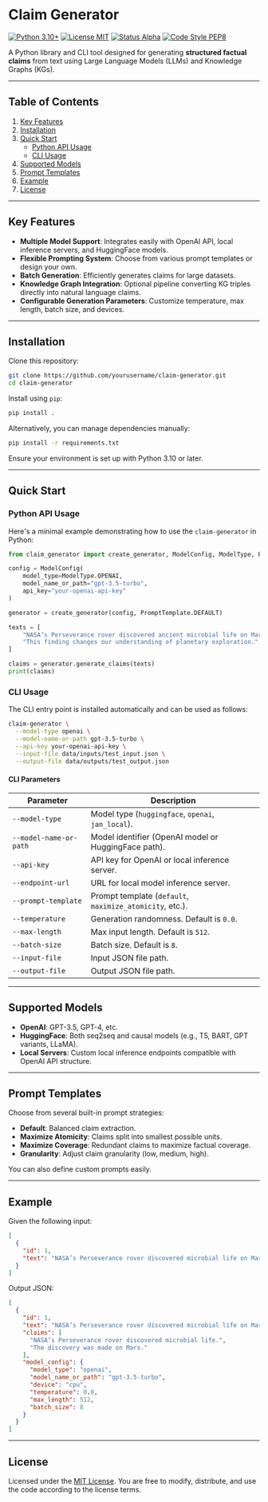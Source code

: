 # Claim Generator

[![Python 3.10+](https://img.shields.io/badge/Python-3.10%2B-blue.svg)](https://www.python.org/downloads/release/python-3100/)
[![License MIT](https://img.shields.io/badge/License-MIT-green.svg)](./LICENSE)
[![Status Alpha](https://img.shields.io/badge/Status-Alpha-yellow.svg)](#)
[![Code Style PEP8](https://img.shields.io/badge/Code%20Style-PEP8-green.svg)](https://www.python.org/dev/peps/pep-0008/)

A Python library and CLI tool designed for generating **structured factual claims** from text using Large Language Models (LLMs) and Knowledge Graphs (KGs).

---

## Table of Contents

1. [Key Features](#key-features)
2. [Installation](#installation)
3. [Quick Start](#quick-start)
   - [Python API Usage](#python-api-usage)
   - [CLI Usage](#cli-usage)
4. [Supported Models](#supported-models)
5. [Prompt Templates](#prompt-templates)
6. [Example](#example)
7. [License](#license)

---

## Key Features

- **Multiple Model Support**: Integrates easily with OpenAI API, local inference servers, and HuggingFace models.
- **Flexible Prompting System**: Choose from various prompt templates or design your own.
- **Batch Generation**: Efficiently generates claims for large datasets.
- **Knowledge Graph Integration**: Optional pipeline converting KG triples directly into natural language claims.
- **Configurable Generation Parameters**: Customize temperature, max length, batch size, and devices.

---

## Installation

Clone this repository:

```bash
git clone https://github.com/yourusername/claim-generator.git
cd claim-generator
```

Install using `pip`:

```bash
pip install .
```

Alternatively, you can manage dependencies manually:

```bash
pip install -r requirements.txt
```

Ensure your environment is set up with Python 3.10 or later.

---

## Quick Start

### Python API Usage

Here's a minimal example demonstrating how to use the `claim-generator` in Python:

```python
from claim_generator import create_generator, ModelConfig, ModelType, PromptTemplate

config = ModelConfig(
    model_type=ModelType.OPENAI,
    model_name_or_path="gpt-3.5-turbo",
    api_key="your-openai-api-key"
)

generator = create_generator(config, PromptTemplate.DEFAULT)

texts = [
    "NASA’s Perseverance rover discovered ancient microbial life on Mars.",
    "This finding changes our understanding of planetary exploration."
]

claims = generator.generate_claims(texts)
print(claims)
```

### CLI Usage

The CLI entry point is installed automatically and can be used as follows:

```bash
claim-generator \
  --model-type openai \
  --model-name-or-path gpt-3.5-turbo \
  --api-key your-openai-api-key \
  --input-file data/inputs/test_input.json \
  --output-file data/outputs/test_output.json
```

#### CLI Parameters

| Parameter               | Description                                      |
|-------------------------|--------------------------------------------------|
| `--model-type`          | Model type (`huggingface`, `openai`, `jan_local`). |
| `--model-name-or-path`  | Model identifier (OpenAI model or HuggingFace path). |
| `--api-key`             | API key for OpenAI or local inference server.    |
| `--endpoint-url`        | URL for local model inference server.            |
| `--prompt-template`     | Prompt template (`default`, `maximize_atomicity`, etc.). |
| `--temperature`         | Generation randomness. Default is `0.0`.         |
| `--max-length`          | Max input length. Default is `512`.              |
| `--batch-size`          | Batch size. Default is `8`.                      |
| `--input-file`          | Input JSON file path.                            |
| `--output-file`         | Output JSON file path.                           |

---

## Supported Models

- **OpenAI**: GPT-3.5, GPT-4, etc.
- **HuggingFace**: Both seq2seq and causal models (e.g., T5, BART, GPT variants, LLaMA).
- **Local Servers**: Custom local inference endpoints compatible with OpenAI API structure.

---

## Prompt Templates

Choose from several built-in prompt strategies:

- **Default**: Balanced claim extraction.
- **Maximize Atomicity**: Claims split into smallest possible units.
- **Maximize Coverage**: Redundant claims to maximize factual coverage.
- **Granularity**: Adjust claim granularity (low, medium, high).

You can also define custom prompts easily.

---

## Example

Given the following input:

```json
[
  {
    "id": 1,
    "text": "NASA’s Perseverance rover discovered microbial life on Mars."
  }
]
```

Output JSON:

```json
[
  {
    "id": 1,
    "text": "NASA’s Perseverance rover discovered microbial life on Mars.",
    "claims": [
      "NASA’s Perseverance rover discovered microbial life.",
      "The discovery was made on Mars."
    ],
    "model_config": {
      "model_type": "openai",
      "model_name_or_path": "gpt-3.5-turbo",
      "device": "cpu",
      "temperature": 0.0,
      "max_length": 512,
      "batch_size": 8
    }
  }
]
```

---

## License

Licensed under the [MIT License](./LICENSE). You are free to modify, distribute, and use the code according to the license terms.

